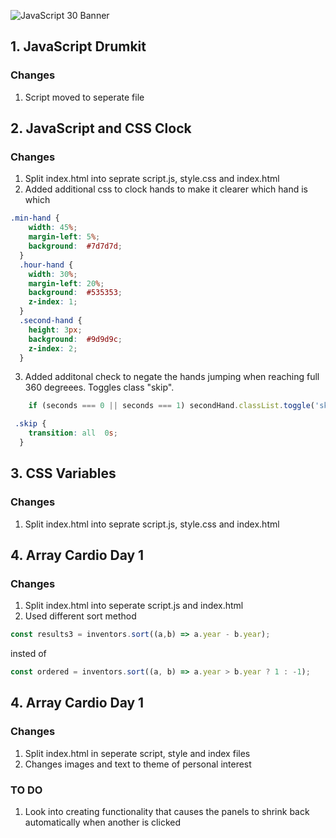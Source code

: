 ![JavaScript 30 Banner](https://lh3.googleusercontent.com/S8slXDe-rMTb7LP89OATxZAMqVTr9OU7YNGUO5Dv1JcSSwYKbJZgtKTosvenoyZZUEbKO36K_AVQ)

## 1. JavaScript Drumkit
### Changes
1. Script moved to seperate file

## 2. JavaScript and CSS Clock
### Changes
1. Split index.html into seprate script.js, style.css and index.html
2. Added additional css to clock hands to make it clearer which hand is which 
```css
.min-hand {
    width: 45%;
    margin-left: 5%;
    background:  #7d7d7d;
  }
  .hour-hand {
    width: 30%;
    margin-left: 20%;
    background:  #535353;
    z-index: 1;
  }
  .second-hand {
    height: 3px;
    background:  #9d9d9c;
    z-index: 2;
  }
```
3. Added additonal check to negate the hands jumping when reaching full 360 degreees. Toggles class "skip".
```javascript
    if (seconds === 0 || seconds === 1) secondHand.classList.toggle('skip');
```
```css
 .skip {
    transition: all  0s;
  }
```

## 3. CSS Variables
### Changes
1. Split index.html into seprate script.js, style.css and index.html

## 4. Array Cardio Day 1
### Changes
1. Split index.html into seperate script.js and index.html
2. Used different sort method
```javascript
const results3 = inventors.sort((a,b) => a.year - b.year);
```
insted of 
```javascript
const ordered = inventors.sort((a, b) => a.year > b.year ? 1 : -1);
```

## 4. Array Cardio Day 1
### Changes
1. Split index.html in seperate script, style and index files
2. Changes images and text to theme of personal interest

### TO DO
1. Look into creating functionality that causes the panels to shrink back automatically when another is clicked

